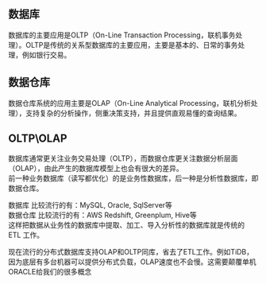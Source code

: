 ## **数据库**
数据库的主要应用是OLTP（On-Line Transaction Processing，联机事务处理）。OLTP是传统的关系型数据库的主要应用，主要是基本的、日常的事务处理，例如银行交易。  

## 数据仓库
数据仓库系统的应用主要是OLAP（On-Line Analytical Processing，联机分析处理），支持复杂的分析操作，侧重决策支持，并且提供直观易懂的查询结果。

## OLTP\OLAP
数据库通常更关注业务交易处理（OLTP），而数据仓库更关注数据分析层面（OLAP），由此产生的数据库模型上也会有很大的差异。  
前一种业务数据库（读写都优化）的是业务性数据库，后一种是分析性数据库，即数据仓库。

数据库 比较流行的有：MySQL, Oracle, SqlServer等  
数据仓库 比较流行的有：AWS Redshift, Greenplum, Hive等  
这样把数据从业务性的数据库中提取、加工、导入分析性的数据库就是传统的 ETL 工作。


现在流行的分布式数据库支持OLAP和OLTP同库，省去了ETL工作。例如TiDB，因为底层有多台机器可以提供分布式负载，OLAP速度也不会慢。这需要颠覆单机ORACLE给我们的很多概念

